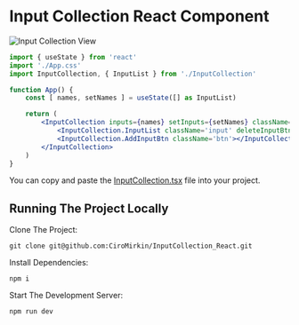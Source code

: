 # Input Collection React Component

![Input Collection View](https://i.postimg.cc/05MSnzwV/Input-Collection.jpg)

```jsx
import { useState } from 'react'
import './App.css'
import InputCollection, { InputList } from './InputCollection'

function App() {
    const [ names, setNames ] = useState([] as InputList)

    return (
        <InputCollection inputs={names} setInputs={setNames} className='container'>
            <InputCollection.InputList className='input' deleteInputBtnClassName='btn'/>
            <InputCollection.AddInputBtn className='btn'></InputCollection.AddInputBtn>
        </InputCollection>
    )
}
```

You can copy and paste the [InputCollection.tsx](./src/InputCollection.tsx) file into your project. 

## Running The Project Locally

Clone The Project:

```
git clone git@github.com:CiroMirkin/InputCollection_React.git
```

Install Dependencies:

```
npm i
```

Start The Development Server:

```
npm run dev
```